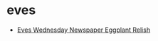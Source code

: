 # eves

 * [Eves Wednesday Newspaper Eggplant Relish](index/e/eves-wednesday-newspaper-eggplant-relish-14102.json)
